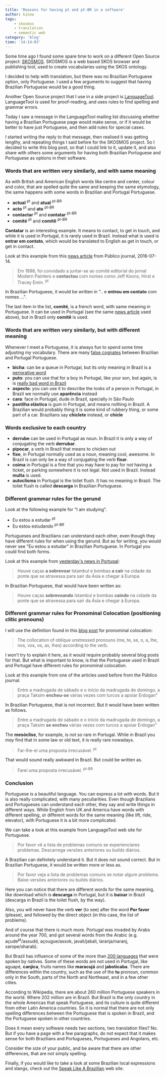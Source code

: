 ```yaml
---
title: 'Reasons for having pt and pt-BR in a software'
author: kinow
tags:
    - skosmos
    - translation
    - semantic web
category: 'blog'
time: '14:14:03'
---
```


Some time ago I found some spare time to work on a different Open Source project:
[SKOSMOS](http://skosmos.org/). SKOSMOS is a web based SKOS browser and publishing
tool, used to create vocabularies using the SKOS ontology.

I decided to help with translation, but there was no Brazilian Portuguese option,
only Portuguese. I used a few arguments to suggest that having Brazilian Portuguese
would be a good thing.

Another Open Source project that I use in a side project is
[LanguageTool](https://www.languagetool.org/). LanguageTool is used for
proof-reading, and uses rules to find spelling and grammar errors.

Today I saw a message in the LanguageTool mailing list discussing whether having a Brazilian
Portuguese page would make sense, or if it would be better to have just Portuguese, and then
add rules for special cases.

<!-- more -->

I started writing the reply to that message, then realised it was getting lengthy,
and repeating things I said before for the SKOSMOS project. So I decided to write this
blog post, so that I could link to it, update it, and also share with others
some arguments for having both Brazilian Portuguese and Portuguese
as options in their software.

### Words that are written very similarly, and with same meaning

As with British and American English words like centre and center, colour and color, that are
spelled quite the same and keeping the same etymology, the same happens with
some words in Brazilian and Portugal Portuguese.

* **actual** <sup>pt</sup> and **atual** <sup>pt-BR</sup>
* **acto** <sup>pt</sup> and **ato** <sup>pt-BR</sup>
* **contactar** <sup>pt</sup> and **contatar** <sup>pt-BR</sup>
* **comit&eacute;** <sup>pt</sup> and **comit&ecirc;** <sup>pt-BR</sup>

**Contatar** is an interesting example. It means to contact, to get in touch, and while
it is used in Portugal, it is rarely used in Brazil. Instead what is used is
**entrar em contato**, which would be translated to English as get in touch, or get
in contact.

Look at this example from this [news article](https://www.publico.pt/culturaipsilon/noticia/coleccao-de-arte-de-david-bowie-revelada-1738297)
from P&uacute;blico journal, 2016-07-14.

> Em 1998, foi convidado a juntar-se ao comité editorial do jornal Modern Painters e **contactou** com nomes como Jeff Koons, Hirst e Tracey Emin. <sup>pt</sup>

In Brazilian Portuguese, it would be written in ".. e **entrou em contato** com nomes ...".

The last item in the list, **comit&eacute;**, is a french word, with same meaning in Portuguese.
It can be used in Portugal (see the same [news article](https://www.publico.pt/culturaipsilon/noticia/coleccao-de-arte-de-david-bowie-revelada-1738297) used above),
but in Brazil only **comit&ecirc;** is used.

### Words that are written very similarly, but with different meaning

Whenever I meet a Portuguese, it is always fun to spend some time adjusting my
vocabulary. There are many [false cognates](https://en.wikipedia.org/wiki/False_cognate)
between Brazilian and Portugal Portuguese. 

* **bicha**: can be a queue in Portugal, but its only meaning in Brazil is a
[perjorative word](https://www.priberam.pt/DLPO/bicha)
* **puto**: you can use that for a boy in Portugal, like your son, but again,
is is [really bad word in Brazil](https://www.priberam.pt/DLPO/puto)
* **aspecto**: you can use it to describe the looks of a person in Portugal, in Brazil we normally use **apar&ecirc;ncia** instead
* **cara**: face in Portugal, dude in Brazil, specially in S&atilde;o Paulo
* **pastilha el&aacute;stica** is gum in Portugal, and means nothing in Brazil. A Brazilian would probably thing it is some kind of rubbery thing, or some part of a car.
Brazilians say **chiclete** instead, or **chicle**

### Words exclusive to each country

* **derrube** can be used in Portugal as noun. In Brazil it is only a way of conjugating the verb **derrubar**.
* **pipocar**, a verb in Brazil that means to chicken out
* **fixe**, in Portugal normally used as a noun, meaning cool, awesome. In Brazil is can only be a way of conjugating the verb **fixar**.
* **coima** in Portugal is a fine that you may have to pay for not having a ticket, or parking somewhere it is not legal. Not used in Brazil. Instead **multa** is used.
* **autoclisma** in Portugal is the toilet flush. It has no meaning in Brazil. The toilet flush is called **descarga** in Brazilian Portuguese.

### Different grammar rules for the gerund

Look at the following example for "I am studying".

* Eu estou a estudar <sup>pt</sup>
* Eu estou estudando <sup>pt-BR</sup>

Portugueses and Brazilians can understand each other, even though they have different rules
for when using the gerund. But as for writing, you would never see "Eu estou a estudar"
in Brazilian Portuguese. In Portugal you could find both forms.

Look at this example from [yesterday's news in Portugal](https://www.publico.pt/mundo/noticia/erdogan-lanca-purga-no-exercito-e-na-justica-turcos-festejam-fiasco-de-golpe-1738533):

> Houve caças **a sobrevoar** Istambul e bombas **a cair** na cidade da ponte que se
atravessa para sair da Ásia e chegar à Europa.

In Brazilian Portuguese, that would have been written as:

> Houve caças **sobrevoando** Istambul e bombas **caindo** na cidade da ponte que se
atravessa para sair da &Aacute;sia e chegar &agrave; Europa.

### Different grammar rules for Pronominal Colocation (positioning clitic pronouns)

I will use the definition found in this [blog post](http://polyglotses.blogspot.co.nz/2014/11/pronominal-colocation-in-portuguese.html)
for pronominal colocation: 

> The collocation of oblique unstressed pronouns (me, te, se, o, a, lhe, nos, vos, os, as, lhes) according to the verb.

I won't try to explain it here, as it would require probably several blog posts for that. But what
is important to know, is that the Portuguese used in Brazil and Portugal have different rules
for pronominal colocation.

Look at this example from one of the articles used before from the P&uacute;blico journal.

> Entre a madrugada de s&aacute;bado e o in&iacute;cio da madrugada de domingo, a pra&ccedil;a Taksim 
**encheu-se** v&aacute;rias vezes com turcos a apoiar Erdogan"

In Brazilian Portuguese, that is not incorrect. But it would have been written as follows.

> Entre a madrugada de s&aacute;bado e o in&iacute;cio da madrugada de domingo, a pra&ccedil;a Taksim 
**se encheu** v&aacute;rias vezes com turcos a apoiar Erdogan"

The **mes&oacute;clise**, for example, is not so rare in Portugal.
While in Brazil you *may* find that in some law or old text, it is really rare nowadays.

> Far-lhe-ei uma proposta irrecus&aacute;vel. <sup>pt</sup>

That would sound really awkward in Brazil. But could be written as.

> Farei uma proposta irrecus&aacute;vel. <sup>pt-BR</sup>

### Conclusion

Portuguese is a beautiful language. You can express a lot with words. But it is also
really complicated, with many peculiarities. Even though Brazilians and Portugueses can
understand each other, they say and write things in different ways. While English from UK
and America have words with different spelling, or different words for the same
meaning (like lift, ride, elevator), with Portuguese it is a bit more complicated.

We can take a look at this example from LanguageTool web site for Portuguese.

> Por favor v&ecirc; a lista de problemas comuns se experienciares problemas.
Descarrega vers&otilde;es anteriores ou builds di&aacute;rios.

A Brazilian can definitely understand it. But it does not sound correct. But in Brazilian Portuguese, it would
be written more or less as.

> Por favor veja a lista de problemas comuns se notar algum problema. Baixe vers&otilde;es
anteriores ou builds di&aacute;rios.

Here you can notice that there are different words for the same meaning, like download which is
**descarga** in Portugal, but it is **baixar** in Brazil (descarga in Brazil is the toilet
flush, by the way).

Also, you will never have the verb **ver** (to see) after the word **Por favor** (please),
and followed by the direct object (in this case, the list of problems).

And of course that there is much more. Portugal was invaded by Arabs around the year 700,
and got several words from the Arabic (e.g. a&ccedil;ude<sup>pt</sup>/assudd, a&ccedil;ougue/assok,
javali/jabali, laranja/naranj, xarope/sharab). 

But Brazil has influence of some of the more than [200 languages](https://pt.wikipedia.org/wiki/L%C3%ADnguas_ind%C3%ADgenas_do_Brasil)
that were spoken by natives. Some of these words are not used in Portugal,
like aguap&eacute;, **canjica**, fruits names like **maracuj&aacute;** and **jaboticaba**. There
are differences within the country, such as the use of the **tu** pronoun, common
only in the South, parts of the North and Northeast, and in a few other cities.

According to Wikipedia, there are about 260 million Portuguese speakers in the world.
Where 202 million are in Brazil. But Brazil is the only country in the whole Americas that
speak Portuguese, and its culture is quite different from other Latin America countries.
So it is normal that there are not only spelling differences between the Portuguese that
is spoken in Brazil, and the Portuguese spoken in other countries.

Does it mean every software needs two sections, two translation files? No. But if you have
a page with a few paragraphs, do not expect that it makes sense for both Brazilians and
Portugueses, Portugueses and Angolans, etc.

Consider the size of your public, and be aware that there are other differences, that are not
simply spelling.

Finally, if you would like to take a look at some Brazilian local expressions and slangs,
check out the [Speak Like A Brazilian](https://speaklikeabrazilian.com/) web site.
